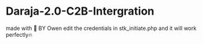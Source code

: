 # Daraja-2.0-C2B-Intergration
made with 💖 BY Owen 
edit the credentials in stk_initiate.php and it will work perfectly🔥
